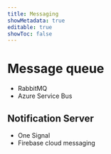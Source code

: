 ```yaml
---
title: Messaging
showMetadata: true
editable: true
showToc: false
---
```


# Message queue
- RabbitMQ
- Azure Service Bus


## Notification Server
- One Signal
- Firebase cloud messaging
